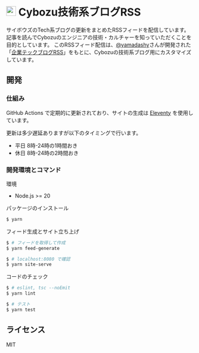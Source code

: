 # <img src="src/site/images/icon-transparent.png" height=26> Cybozu技術系ブログRSS
サイボウズのTech系ブログの更新をまとめたRSSフィードを配信しています。  
記事を読んでCybozuのエンジニアの技術・カルチャーを知っていただくことを目的としています。
このRSSフィード配信は、[@yamadashy](https://github.com/yamadashy)さんが開発された「[企業テックブログRSS](https://yamadashy.github.io/tech-blog-rss-feed/)」をもとに、Cybozuの技術系ブログ用にカスタマイズしています。

## 開発

### 仕組み
GitHub Actions で定期的に更新されており、サイトの生成は [Eleventy](https://www.11ty.dev/) を使用しています。

更新は多少遅延ありますが以下のタイミングで行います。
- 平日 8時-24時の1時間おき
- 休日 8時-24時の2時間おき

### 開発環境とコマンド
環境
- Node.js >= 20

パッケージのインストール
```bash
$ yarn
```

フィード生成とサイト立ち上げ
```bash
$ # フィードを取得して作成
$ yarn feed-generate

$ # localhost:8080 で確認
$ yarn site-serve
```

コードのチェック
```bash
$ # eslint, tsc --noEmit
$ yarn lint

$ # テスト
$ yarn test
```

## ライセンス
MIT
